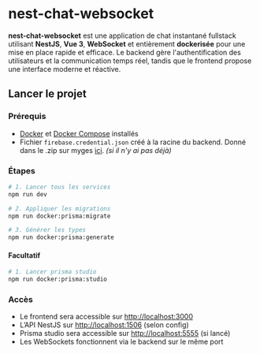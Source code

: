 # nest-chat-websocket

**nest-chat-websocket** est une application de chat instantané fullstack utilisant **NestJS**, **Vue 3**, **WebSocket** et entièrement **dockerisée** pour une mise en place rapide et efficace. Le backend gère l'authentification des utilisateurs et la communication temps réel, tandis que le frontend propose une interface moderne et réactive.

## Lancer le projet

### Prérequis

- [Docker](https://www.docker.com/) et [Docker Compose](https://docs.docker.com/compose/) installés
- Fichier `firebase.credential.json` créé à la racine du backend. Donné dans le .zip sur myges [ici](https://myges.fr/common/project-group-gestion/425135). *(si il n'y ai pas déjà)*

### Étapes

```bash
# 1. Lancer tous les services
npm run dev
```

```bash
# 2. Appliquer les migrations
npm run docker:prisma:migrate
```

```bash
# 3. Générer les types
npm run docker:prisma:generate
```

#### Facultatif

```bash
# 1. Lancer prisma studio
npm run docker:prisma:studio
```
### Accès

- Le frontend sera accessible sur <http://localhost:3000>
- L’API NestJS sur <http://localhost:1506> (selon config)
- Prisma studio sera accessible sur <http://localhost:5555> (si lancé)
- Les WebSockets fonctionnent via le backend sur le même port
